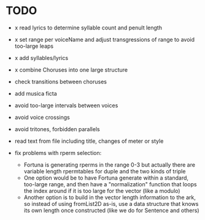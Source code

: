 # TODO

- x read lyrics to determine syllable count and penult length

- x set range per voiceName and adjust transgressions of range to avoid
  too-large leaps
- x add syllables/lyrics
- x combine Choruses into one large structure

- check transitions between choruses
- add musica ficta
- avoid too-large intervals between voices
- avoid voice crossings
- avoid tritones, forbidden parallels

- read text from file including title, changes of meter or  style

- fix problems with rperm selection:
    + Fortuna is generating rperms in the range 0-3 but actually there are
      variable length rpermtables for duple and the two kinds of triple
    + One option would be to have Fortuna generate within a standard,
      too-large range, and then have a "normalization" function that loops the
      index around if it is too large for the vector (like a modulo)
    + Another option is to build in the vector length information to the ark,
        so instead of using fromList2D as-is, use a data structure that knows
        its own length once constructed (like we do for Sentence and others)



